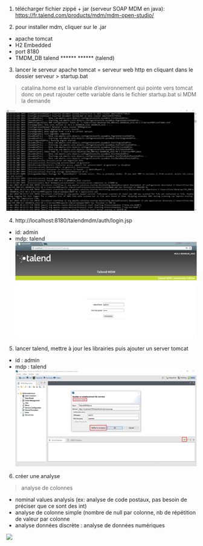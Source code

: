 1. télécharger fichier zippé + jar (serveur SOAP MDM en java): https://fr.talend.com/products/mdm/mdm-open-studio/ 

2. pour installer mdm, cliquer sur le .jar
- apache tomcat
- H2 Embedded
- port 8180
- TMDM_DB talend ****** ****** (talend)

3. lancer le serveur apache tomcat = serveur web http en cliquant dans le dossier serveur > startup.bat
> catalina.home est la variable d’environnement qui pointe vers tomcat donc on peut rajouter cette variable dans le fichier startup.bat si MDM la demande

![](https://github.com/ctith/Talend-BD/blob/master/Talend-screenshot/2018-04-12%2010_26_49-Talend%20MDM.png)

4. http://localhost:8180/talendmdm/auth/login.jsp 
- id: admin
- mdp: talend
![](https://github.com/ctith/Talend-BD/blob/master/Talend-screenshot/2018-04-12%2010_26_27-Talend%20MDM.png)

5. lancer talend, mettre à jour les librairies puis ajouter un server tomcat
- id : admin
- mdp : talend
![](https://github.com/ctith/Talend-BD/blob/master/Talend-screenshot/server%20tomcat.png)

6. créer une analyse
> analyse de colonnes 
- nominal values analysis (ex: analyse de code postaux, pas besoin de préciser que ce sont des int)
- analyse de colonne simple (nombre de null par colonne, nb de répétition de valeur par colonne
- analyse données discrète : analyse de données numériques

![](https://github.com/ctith/Talend-BD/blob/master/Talend-screenshot/2018-04-12%2010_39_52-Cr%C3%A9er%20une%20nouvelle%20analyse.png)
